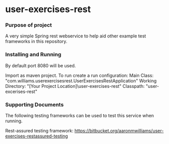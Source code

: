 # user-exercises-rest

### Purpose of project
A very simple Spring rest webservice to help aid other example test frameworks in this repository.

### Installing and Running

By default port 8080 will be used. 

Import as maven project.
To run create a run configuration:
 Main Class:            "com.williams.userexercisesrest.UserExercisesRestApplication"
 Working Directory:     "[Your Project Location]\user-exercises-rest"
 Classpath:             "user-excerises-rest"

### Supporting Documents

The following testing frameworks can be used to test this service when running.

Rest-assured testing framework: https://bitbucket.org/aaronmwilliams/user-exercises-restassured-testing
